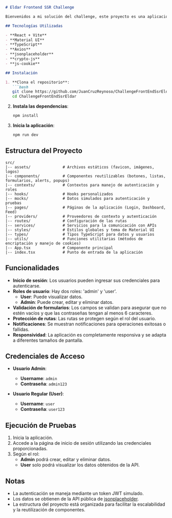 ```markdown
# Eldar Frontend SSR Challenge

Bienvenidos a mi solución del challenge, este proyecto es una aplicación web que implementa autenticación de usuarios y gestión de roles utilizando React, Material UI, y TypeScript.

## Tecnologías Utilizadas

- **React + Vite**
- **Material UI**
- **TypeScript**
- **Axios**
- **jsonplaceholder**
- **crypto-js**
- **js-cookie**

## Instalación

1. **Clona el repositorio**:
   ```bash
   git clone https://github.com/JuanCruzReynoso/ChallengeFrontEndSsrEldar
   cd ChallengeFrontEndSsrEldar
   ```

2. **Instala las dependencias**:
   ```bash
   npm install
   ```

3. **Inicia la aplicación**:
   ```bash
   npm run dev
   ```

## Estructura del Proyecto

```
src/
|-- assets/              # Archivos estáticos (favicon, imágenes, logos)
|-- components/          # Componentes reutilizables (botones, listas, formularios, alerts, popups)
|-- contexts/            # Contextos para manejo de autenticación y roles
|-- hooks/               # Hooks personalizados
|-- mocks/               # Datos simulados para autenticación y pruebas
|-- pages/               # Páginas de la aplicación (Login, Dashboard, Feed)
|-- providers/           # Proveedores de contexto y autenticación
|-- routes/              # Configuración de las rutas
|-- services/            # Servicios para la comunicación con APIs
|-- styles/              # Estilos globales y tema de Material UI
|-- types/               # Tipos TypeScript para datos y usuarios
|-- utils/               # Funciones utilitarias (métodos de encriptación y manejo de cookies)
|-- App.tsx              # Componente principal
|-- index.tsx            # Punto de entrada de la aplicación
```

## Funcionalidades

- **Inicio de sesión**: Los usuarios pueden ingresar sus credenciales para autenticarse.
- **Roles de usuario**: Hay dos roles: 'admin' y 'user'.
  - **User**: Puede visualizar datos.
  - **Admin**: Puede crear, editar y eliminar datos.
- **Validación de formularios**: Los campos se validan para asegurar que no estén vacíos y que las contraseñas tengan al menos 6 caracteres.
- **Protección de rutas**: Las rutas se protegen según el rol del usuario.
- **Notificaciones**: Se muestran notificaciones para operaciones exitosas o fallidas.
- **Responsividad**: La aplicación es completamente responsiva y se adapta a diferentes tamaños de pantalla.

## Credenciales de Acceso

- **Usuario Admin**:
  - **Username**: `admin`
  - **Contraseña**: `admin123`
  
- **Usuario Regular (User)**:
  - **Username**: `user`
  - **Contraseña**: `user123`

## Ejecución de Pruebas

1. Inicia la aplicación.
2. Accede a la página de inicio de sesión utilizando las credenciales proporcionadas.
3. Según el rol:
   - **Admin** podrá crear, editar y eliminar datos.
   - **User** solo podrá visualizar los datos obtenidos de la API.

## Notas

- La autenticación se maneja mediante un token JWT simulado.
- Los datos se obtienen de la API pública de [jsonplaceholder](https://jsonplaceholder.typicode.com/guide/).
- La estructura del proyecto está organizada para facilitar la escalabilidad y la reutilización de componentes.
```